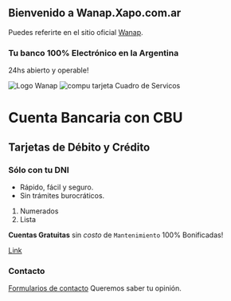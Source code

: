 ## Bienvenido a Wanap.Xapo.com.ar

Puedes referirte en el sitio oficial [Wanap](https://wanap.com).

### Tu banco 100% Electrónico en la Argentina

24hs abierto y operable!


![Logo Wanap](https://avilaroman.github.io/wanap/192x192.png)
![compu tarjeta](https://avilaroman.github.io/wanap/wanap1.jpg)
Cuadro de Servicos

# Cuenta Bancaria con CBU
## Tarjetas de Débito y Crédito
### Sólo con tu DNI

- Rápido, fácil y seguro.
- Sin trámites burocráticos.

1. Numerados
2. Lista

**Cuentas Gratuitas** sin _costo_ de `Mantenimiento` 100% Bonificadas!

[Link](http://wanap.com.ar)


### Contacto

[Formularios de contacto](http://wanap.com/contacto) Queremos saber tu opinión.
